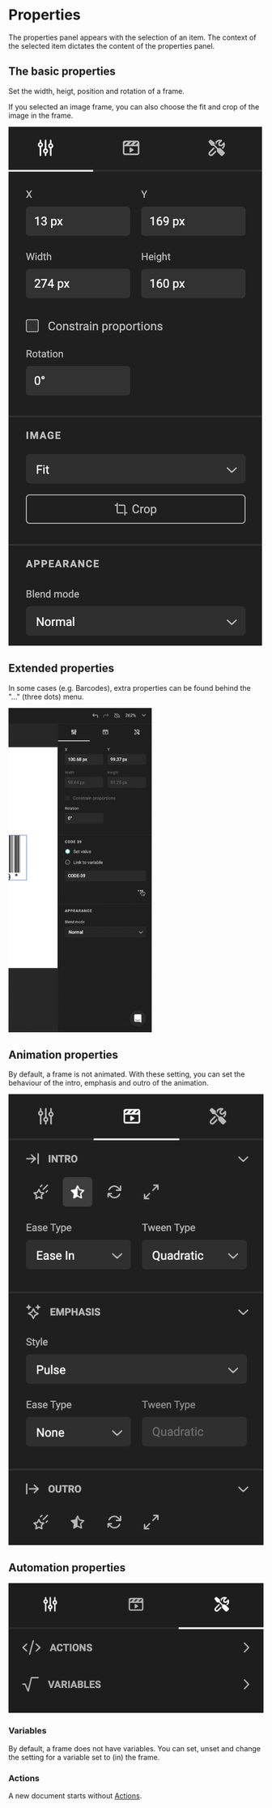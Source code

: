 # Properties

The properties panel appears with the selection of an item. The context of the selected item dictates the content of the properties panel.

## The basic properties

Set the width, heigt, position and rotation of a frame.

If you selected an image frame, you can also choose the fit and crop of the image in the frame.

![screenshot](size-properties.png)

## Extended properties

In some cases (e.g. Barcodes), extra properties can be found behind the "..." (three dots) menu.

![screenshot](properties.gif)


## Animation properties

By default, a frame is not animated. With these setting, you can set the behaviour of the intro, emphasis and outro of the animation.

![screenshot](animation-properties.png)

## Automation properties

![screenshot](automationpanel.png)

### Variables

By default, a frame does not have variables. You can set, unset and change the setting for a variable set to (in) the frame.

### Actions

A new document starts without [Actions](../../../GraFx-Studio/concepts/actions/).